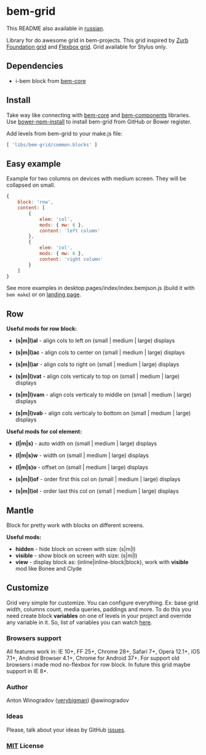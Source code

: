# bem-grid

This README also available in [russian](https://github.com/verybigman/bem-grid/blob/master/README.ru.md).

Library for do awesome grid in bem-projects. This grid inspired by [Zurb Foundation grid](http://foundation.zurb.com/docs/components/grid.html) and [Flexbox grid](http://flexboxgrid.com/). Grid available for Stylus only.

## Dependencies

- i-bem block from [bem-core](https//github.com/bem/bem-core)

## Install

Take way like connecting with [bem-core](https//github.com/bem/bem-core)
and [bem-components](https//github.com/bem/bem-components) libraries.
Use [bower-npm-install](https://github.com/arikon/bower-npm-install) to install bem-grid from GitHub or Bower register.

Add levels from bem-grid to your make.js file:

``` javascript
[ 'libs/bem-grid/common.blocks' ]
```

## Easy example

Example for two columns on devices with medium screen. They will be collapsed on small.

``` javascript
{
    block: 'row',
    content: [
        {
            elem: 'col',
            mods: { mw: 6 },
            content: 'left column'
        },
        {
            elem: 'col',
            mods: { mw: 6 },
            content: 'right column'
        }
    ]
}
```

See more examples in desktop.pages/index/index.bemjson.js (build it with `bem make`) or on [landing page](http://verybigman.github.io/bem-grid).

## Row

__Useful mods for row block:__

- __(s|m|l)al__ - align cols to left on (small | medium | large) displays
- __(s|m|l)ac__ - align cols to center on (small | medium | large) displays
- __(s|m|l)ar__ - align cols to right on (small | medium | large) displays

- __(s|m|l)vat__ - align cols verticaly to top on (small | medium | large) displays
- __(s|m|l)vam__ - align cols verticaly to middle on (small | medium | large) displays
- __(s|m|l)vab__ - align cols verticaly to bottom on (small | medium | large) displays

__Useful mods for col element:__

- __(l|m|s)__ - auto width on (small | medium | large) displays
- __(l|m|s)w__ - width on (small | medium | large) displays
- __(l|m|s)o__ - offset on (small | medium | large) displays

- __(s|m|l)of__ - order first this col on (small | medium | large) displays
- __(s|m|l)ol__ - order last this col on (small | medium | large) displays

## Mantle
Block for pretty work with blocks on different screens.

__Useful mods:__

- __hidden__ - hide block on screen with size: (s|m|l)
- __visible__ - show block on screen with size: (s|m|l)
- __view__ - display block as: (inline|inline-block|block), work with __visible__ mod like Bonee and Clyde

## Customize
Grid very simple for customize. You can configure everything. Ex: base grid width, columns count, media queries, paddings and more.
To do this you need create block __variables__ on one of levels in your project and override any variable in it.
So, list of variables you can watch [here](https://github.com/verybigman/bem-grid/blob/master/common.blocks/variables/variables.styl).

### Browsers support

All features work in: IE 10+, FF 25+, Chrome 28+, Safari 7+, Opera 12.1+, iOS 7.1+, Android Browser 4.1+, Chrome for Android 37+. For support old browsers i made mod no-flexbox for row block. In future this grid maybe support in IE 8+.

### Author

Anton Winogradov ([verybigman](https://github.com/verybigman)) @awinogradov

### Ideas

Please, talk about your ideas by GitHub [issues](https://github.com/verybigman/bem-grid/issues).

### [MIT](http://en.wikipedia.org/wiki/MIT_License) License
